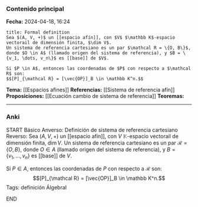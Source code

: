 ### Contenido principal

**Fecha:** 2024-04-18, 16:24

```ad-formal
title: Formal definition
Sea $(A, V, +)$ un [[espacio afín]], con $V$ $\mathbb K$-espacio vectorail de dimensión finita, $\dim V$.
Un sistema de referencia cartesiano es un par $\mathcal R = \{O, B\}$, donde $O \in A$ (llamado origen del sistema de referencia), y $B = \{v_1, \dots, v_n\}$ es [[base]] de $V$.

Si $P \in A$, entonces las coordenadas de $P$ con respecto a $\mathcal R$ son:
$$[P]_{\mathcal R} = [\vec{OP}]_B \in \mathbb K^n.$$
```

**Tema:** [[Espacios afines]]
**Referencias:** [[Sistema de referencia afín]]
**Proposiciones:** [[Ecuación cambio de sistema de referencia]]
**Teoremas:**

---
### Anki

START
Básico
Anverso: Definición de sistema de referencia cartesiano
Reverso: Sea $(A, V, +)$ un [[espacio afín]], con $V$ $\mathbb K$-espacio vectorail de dimensión finita, $\dim V$.
Un sistema de referencia cartesiano es un par $\mathcal R = \{O, B\}$, donde $O \in A$ (llamado origen del sistema de referencia), y $B = \{v_1, \dots, v_n\}$ es [[base]] de $V$.

Si $P \in A$, entonces las coordenadas de $P$ con respecto a $\mathcal R$ son:
$$[P]_{\mathcal R} = [\vec{OP}]_B \in \mathbb K^n.$$
Tags: definición ÁlgebraI
<!--ID: 1714060760790-->
END
